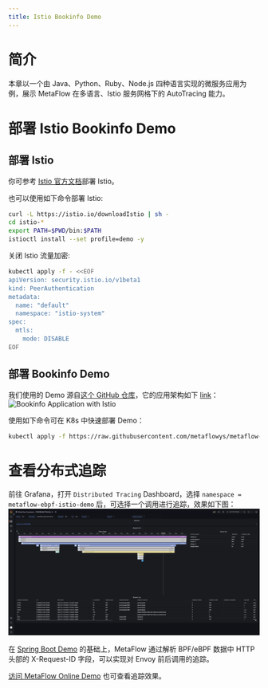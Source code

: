 ```yaml
---
title: Istio Bookinfo Demo
---
```


# 简介

本章以一个由 Java、Python、Ruby、Node.js 四种语言实现的微服务应用为例，展示 MetaFlow 在多语言、Istio 服务网格下的 AutoTracing 能力。

# 部署 Istio Bookinfo Demo
## 部署 Istio

你可参考 [Istio 官方文档](https://istio.io/latest/zh/docs/setup/getting-started/)部署 Istio。

也可以使用如下命令部署 Istio:
```bash
curl -L https://istio.io/downloadIstio | sh -
cd istio-*
export PATH=$PWD/bin:$PATH
istioctl install --set profile=demo -y
```

关闭 Istio 流量加密:
```bash
kubectl apply -f - <<EOF
apiVersion: security.istio.io/v1beta1
kind: PeerAuthentication
metadata:
  name: "default"
  namespace: "istio-system"
spec:
  mtls:
    mode: DISABLE
EOF
```

## 部署 Bookinfo Demo

我们使用的 Demo 源自[这个 GitHub 仓库](https://github.com/istio/istio/tree/master/samples/bookinfo)，它的应用架构如下 [link](https://istio.io/latest/docs/examples/bookinfo/withistio.svg)：
![Bookinfo Application with Istio](https://istio.io/latest/docs/examples/bookinfo/withistio.svg)

使用如下命令可在 K8s 中快速部署 Demo：
```bash
kubectl apply -f https://raw.githubusercontent.com/metaflowys/metaflow-demo/main/Istio-Bookinfo/bookinfo.yaml
```

# 查看分布式追踪

前往 Grafana，打开 `Distributed Tracing` Dashboard，选择 `namespace = metaflow-ebpf-istio-demo` 后，可选择一个调用进行追踪，效果如下图：
![eBPF Istio Demo](./imgs/ebpf-istio-demo.png)

在 [Spring Boot Demo](./spring-boot-demo/) 的基础上，MetaFlow 通过解析 BPF/eBPF 数据中 HTTP 头部的 X-Request-ID 字段，可以实现对 Envoy 前后调用的追踪。

[访问 MetaFlow Online Demo](https://demo.metaflow.yunshan.net/d/a3x57qenk/distributed-tracing?orgId=1&var-cluster=All&var-namespace=10&var-workload=All&var-vm=All&var-trace_id=*&var-span_id=*&var-request_resource=*&from=metaflow-doc) 也可查看追踪效果。
